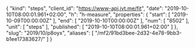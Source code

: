 {
  "kind": "steps",
  "client_id": "https://www-api.jvt.me/fit",
  "date": "2019-10-10T08:00:01.961+02:00",
  "h": "h-measure",
  "properties": {
    "start": [
      "2019-10-09T00:00:00Z"
    ],
    "end": [
      "2019-10-10T00:00:00Z"
    ],
    "num": [
      "8502"
    ],
    "unit": [
      "steps"
    ],
    "published": [
      "2019-10-10T08:00:01.961+02:00"
    ]
  },
  "slug": "2019/10/p8oyx",
  "aliases": [
    "/mf2/91bd3bee-2d32-4e78-9bb3-b1ee17383627/"
  ]
}
